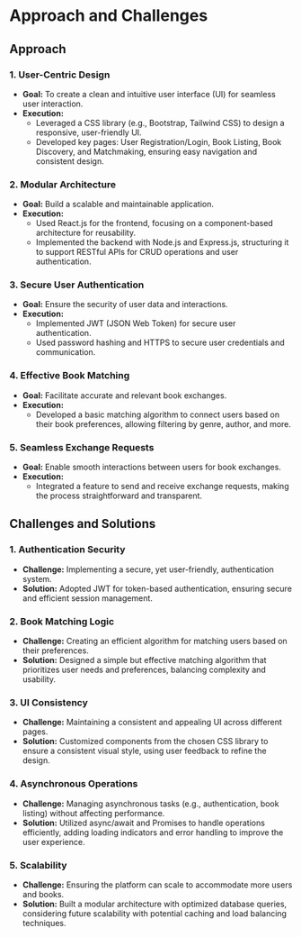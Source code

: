 # Approach and Challenges

## Approach

### 1. User-Centric Design
- **Goal:** To create a clean and intuitive user interface (UI) for seamless user interaction.
- **Execution:**
  - Leveraged a CSS library (e.g., Bootstrap, Tailwind CSS) to design a responsive, user-friendly UI.
  - Developed key pages: User Registration/Login, Book Listing, Book Discovery, and Matchmaking, ensuring easy navigation and consistent design.

### 2. Modular Architecture
- **Goal:** Build a scalable and maintainable application.
- **Execution:**
  - Used React.js for the frontend, focusing on a component-based architecture for reusability.
  - Implemented the backend with Node.js and Express.js, structuring it to support RESTful APIs for CRUD operations and user authentication.

### 3. Secure User Authentication
- **Goal:** Ensure the security of user data and interactions.
- **Execution:**
  - Implemented JWT (JSON Web Token) for secure user authentication.
  - Used password hashing and HTTPS to secure user credentials and communication.

### 4. Effective Book Matching
- **Goal:** Facilitate accurate and relevant book exchanges.
- **Execution:**
  - Developed a basic matching algorithm to connect users based on their book preferences, allowing filtering by genre, author, and more.

### 5. Seamless Exchange Requests
- **Goal:** Enable smooth interactions between users for book exchanges.
- **Execution:**
  - Integrated a feature to send and receive exchange requests, making the process straightforward and transparent.

## Challenges and Solutions

### 1. Authentication Security
- **Challenge:** Implementing a secure, yet user-friendly, authentication system.
- **Solution:** Adopted JWT for token-based authentication, ensuring secure and efficient session management.

### 2. Book Matching Logic
- **Challenge:** Creating an efficient algorithm for matching users based on their preferences.
- **Solution:** Designed a simple but effective matching algorithm that prioritizes user needs and preferences, balancing complexity and usability.

### 3. UI Consistency
- **Challenge:** Maintaining a consistent and appealing UI across different pages.
- **Solution:** Customized components from the chosen CSS library to ensure a consistent visual style, using user feedback to refine the design.

### 4. Asynchronous Operations
- **Challenge:** Managing asynchronous tasks (e.g., authentication, book listing) without affecting performance.
- **Solution:** Utilized async/await and Promises to handle operations efficiently, adding loading indicators and error handling to improve the user experience.

### 5. Scalability
- **Challenge:** Ensuring the platform can scale to accommodate more users and books.
- **Solution:** Built a modular architecture with optimized database queries, considering future scalability with potential caching and load balancing techniques.
